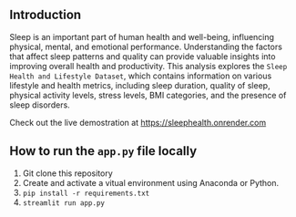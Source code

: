 
## Introduction

Sleep is an important part of human health and well-being, influencing physical, mental, and emotional performance. Understanding the factors that affect sleep patterns and quality can provide valuable insights into improving overall health and productivity. This analysis explores the `Sleep Health and Lifestyle Dataset`, which contains information on various lifestyle and health metrics, including sleep duration, quality of sleep, physical activity levels, stress levels, BMI categories, and the presence of sleep disorders.  

Check out the live demostration at https://sleephealth.onrender.com  


## How to run the `app.py` file locally  

1. Git clone this repository  
2. Create and activate a vitual environment using Anaconda or Python.  
3. `pip install -r requirements.txt`  
4. `streamlit run app.py`